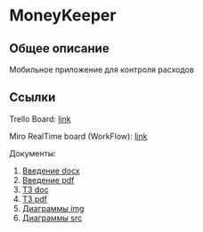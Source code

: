 # MoneyKeeper
## Общее описание
Мобильное приложение для контроля расходов
## Ссылки
Trello Board: [link](https://trello.com/b/ymq1o1vV)

Miro RealTime board (WorkFlow): [link](https://realtimeboard.com/app/board/o9J_kxmUL8Q=/)

Документы:
1. [Введение docx](./Documents/MoneyKeeper.docx)
1. [Введение pdf](./Documents/MoneyKeeper.pdf)
2. [ТЗ doc](./Documents/TZ.doc)
3. [ТЗ pdf](./Documents/TZ.pdf)
4. [Диаграммы img](./Diagrams/img/)
5. [Диаграммы src](./Diagrams/src/)
